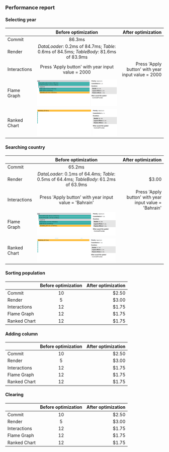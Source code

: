 ### Performance report

#### Selecting year

|              |                                  Before optimization                                   |                                After optimization |
| :----------- | :------------------------------------------------------------------------------------: | ------------------------------------------------: |
| Commit       |                                         86.3ms                                         |                                                   |
| Render       | _DataLoader_: 0.2ms of 84.7ms; _Table_: 0.6ms of 84.5ms; _TableBody_: 81.6ms of 83.9ms |                                                   |
| Interactions |                   Press 'Apply button' with year input value = 2000                    | Press 'Apply button' with year input value = 2000 |
| Flame Graph  |                                 ![alt text](image.png)                                 |                                                   |
| Ranked Chart |                                ![alt text](image-1.png)                                |                                                   |

#### Searching country

|              |                                  Before optimization                                   |                                     After optimization |
| :----------- | :------------------------------------------------------------------------------------: | -----------------------------------------------------: |
| Commit       |                                         65.2ms                                         |                                                        |
| Render       | _DataLoader_: 0.1ms of 64.4ms; _Table_: 0.5ms of 64.4ms; _TableBody_: 61.2ms of 63.9ms |                                                  $3.00 |
| Interactions |                 Press 'Apply button' with year input value = 'Bahrain'                 | Press 'Apply button' with year input value = 'Bahrain' |
| Flame Graph  |                                ![alt text](image-2.png)                                |                                                        |
| Ranked Chart |                                ![alt text](image-3.png)                                |                                                        |

#### Sorting population

|              | Before optimization | After optimization |
| :----------- | :-----------------: | -----------------: |
| Commit       |         10          |              $2.50 |
| Render       |          5          |              $3.00 |
| Interactions |         12          |              $1.75 |
| Flame Graph  |         12          |              $1.75 |
| Ranked Chart |         12          |              $1.75 |

#### Adding column

|              | Before optimization | After optimization |
| :----------- | :-----------------: | -----------------: |
| Commit       |         10          |              $2.50 |
| Render       |          5          |              $3.00 |
| Interactions |         12          |              $1.75 |
| Flame Graph  |         12          |              $1.75 |
| Ranked Chart |         12          |              $1.75 |

#### Clearing

|              | Before optimization | After optimization |
| :----------- | :-----------------: | -----------------: |
| Commit       |         10          |              $2.50 |
| Render       |          5          |              $3.00 |
| Interactions |         12          |              $1.75 |
| Flame Graph  |         12          |              $1.75 |
| Ranked Chart |         12          |              $1.75 |
